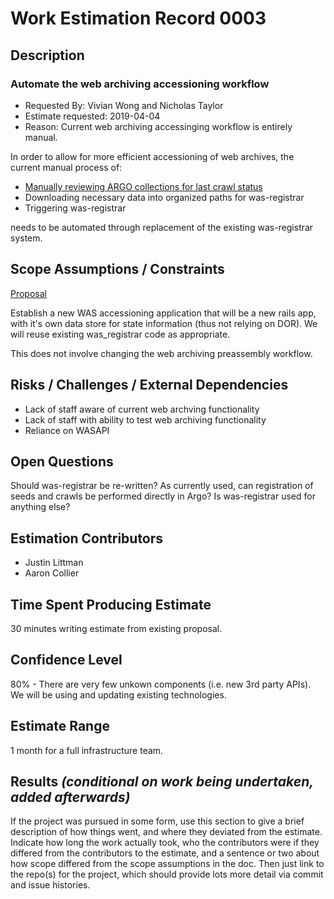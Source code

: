 # Work Estimation Record 0003

## Description

### Automate the web archiving accessioning workflow

* Requested By: Vivian Wong and Nicholas Taylor
* Estimate requested: 2019-04-04
* Reason: Current web archiving accessinging workflow is entirely manual.

In order to allow for more efficient accessioning of web archives, the current manual process of:

* [Manually reviewing ARGO collections for last crawl status](https://consul.stanford.edu/display/WARC/Assessing+Previous+Crawl+Accessioning+Progress)
* Downloading necessary data into organized paths for was-registrar
* Triggering was-registrar

needs to be automated through replacement of the existing was-registrar system.

## Scope Assumptions / Constraints

[Proposal](https://docs.google.com/document/d/1oLlbtqxotfuCvkaIMmHGagzeGHjN2dt0JhiG_90sNJw/edit#)

Establish a new WAS accessioning application that will be a new rails app, with it's own data store for state information (thus not relying on DOR). We will reuse existing was_registrar code as appropriate.

This does not involve changing the web archiving preassembly workflow.

## Risks / Challenges / External Dependencies

* Lack of staff aware of current web archving functionality
* Lack of staff with ability to test web archiving functionality
* Reliance on WASAPI

## Open Questions

Should was-registrar be re-written? As currently used, can registration of seeds and crawls be performed directly in Argo? Is was-registrar used for anything else?

## Estimation Contributors

* Justin Littman
* Aaron Collier

## Time Spent Producing Estimate

30 minutes writing estimate from existing proposal.

## Confidence Level

80% - There are very few unkown components (i.e. new 3rd party APIs). We will be using and updating existing technologies.

## Estimate Range

1 month for a full infrastructure team.

## Results _(conditional on work being undertaken, added afterwards)_

If the project was pursued in some form, use this section to give a brief description of how things went, and where they deviated from the estimate. Indicate how long the work actually took, who the contributors were if they differed from the contributors to the estimate, and a sentence or two about how scope differed from the scope assumptions in the doc. Then just link to the repo(s) for the project, which should provide lots more detail via commit and issue histories.
